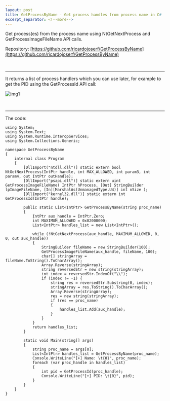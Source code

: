 ```yaml
---
layout: post
title: GetProcessByName - Get process handles from process name in C# 
excerpt_separator: <!--more-->
---
```


Get process(es) from the process name using NtGetNextProcess and GetProcessImageFileName API calls. 

<!--more-->


Repository: [https://github.com/ricardojoserf/GetProcessByName](https://github.com/ricardojoserf/GetProcessByName)

<br>

-----------------------

It returns a list of process handlers which you can use later, for example to get the PID using the GetProcessId API call:

![img1](https://raw.githubusercontent.com/ricardojoserf/ricardojoserf.github.io/master/images/getprocessbyname/Screenshot_1.png)

<br>

-----------------------

The code:

```
using System;
using System.Text;
using System.Runtime.InteropServices;
using System.Collections.Generic;

namespace GetProcessByName
{
    internal class Program
    {
        [DllImport("ntdll.dll")] static extern bool NtGetNextProcess(IntPtr handle, int MAX_ALLOWED, int param3, int param4, out IntPtr outHandle);
        [DllImport("psapi.dll")] static extern uint GetProcessImageFileName( IntPtr hProcess, [Out] StringBuilder lpImageFileName, [In][MarshalAs(UnmanagedType.U4)] int nSize );
        [DllImport("kernel32.dll")] static extern int GetProcessId(IntPtr handle);

        public static List<IntPtr> GetProcessByName(string proc_name)
        {
            IntPtr aux_handle = IntPtr.Zero;
            int MAXIMUM_ALLOWED = 0x02000000;
            List<IntPtr> handles_list = new List<IntPtr>();

            while (!NtGetNextProcess(aux_handle, MAXIMUM_ALLOWED, 0, 0, out aux_handle))
            {
                StringBuilder fileName = new StringBuilder(100);
                GetProcessImageFileName(aux_handle, fileName, 100);
                char[] stringArray = fileName.ToString().ToCharArray();
                Array.Reverse(stringArray);
                string reversedStr = new string(stringArray);
                int index = reversedStr.IndexOf("\\");
                if (index != -1) {
                    string res = reversedStr.Substring(0, index);
                    stringArray = res.ToString().ToCharArray();
                    Array.Reverse(stringArray);
                    res = new string(stringArray);
                    if (res == proc_name)
                    {
                        handles_list.Add(aux_handle);
                    }
                }
            }
            return handles_list;
        }

        static void Main(string[] args)
        {
            string proc_name = args[0];
            List<IntPtr> handles_list = GetProcessByName(proc_name);
            Console.WriteLine("[+] Name: \t{0}", proc_name);
            foreach (var proc_handle in handles_list)
            {
                int pid = GetProcessId(proc_handle);
                Console.WriteLine("[+] PID: \t{0}", pid);
            }
        }
    }
}
```
